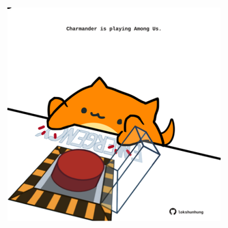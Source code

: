 <!-- built at 19/06/2024, 24:01:14 UTC -->
<p align="center">
  <img width="500" height="500" src="./ReadmeImage.svg">
</p>
